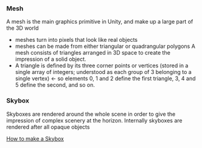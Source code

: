 
### Mesh
A mesh is the main graphics primitive in Unity, and make up a large part of the 3D world
- meshes turn into pixels that look like real objects
- meshes can be made from either triangular or quadrangular polygons
A mesh consists of triangles arranged in 3D space to create the impression of a solid object.
- A triangle is defined by its three corner points or vertices (stored in a single array of integers; understood as each group of 3 belonging to a single vertex) <- so elements 0, 1 and 2 define the first triangle, 3, 4 and 5 define the second, and so on.

### Skybox
Skyboxes are rendered around the whole scene in order to give the impression of complex scenery at the horizon.
Internally skyboxes are rendered after all opaque objects

[How to make a Skybox](https://docs.unity3d.com/2019.2/Documentation/Manual/HOWTO-UseSkybox.html)
